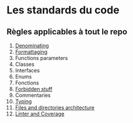 # Les standards du code

## Règles applicables à tout le repo

1. [Denominating](<./01-denominating.md>)
2. [Formattaging](<./02-formatting.md>)
3. Functions parameters
4. Classes
5. Interfaces
6. Enums
7. Fonctions
8. [Forbidden stuff](<./08-forbidden-stuff.md>)
9. Commentaries
10. [Typing](<./10-typing.md>)
11. [Files and directories architecture](<./11-files-and-directories-architechture.md>)
12. [Linter and Coverage](<./12-linter-and-coverage.md>)
